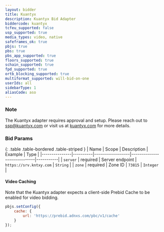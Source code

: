 ```yaml
---
layout: bidder
title: Kuantyx
description: Kuantyx Bid Adapter
biddercode: kuantyx
tcfeu_supported: false
usp_supported: true
media_types: video, native
safeframes_ok: true
pbjs: true
pbs: true
pbs_app_supported: true
floors_supported: true
schain_supported: true
fpd_supported: true
ortb_blocking_supported: true
multiformat_supported: will-bid-on-one
userIds: all
sidebarType: 1
aliasCode: aso
---
```

### Note

The Kuantyx adapter requires approval and setup. Please reach out to <ssp@kuantyx.com> or visit us at [kuantyx.com](https://kuantyx.com) for more details.

### Bid Params

{: .table .table-bordered .table-striped }
| Name          | Scope    | Description      | Example                     | Type      |
|---------------|----------|------------------|-----------------------------|-----------|
| `server`      | required | Server endpoint  | `https://srv.kntxy.com`     | `String`  |
| `zone`        | required | Zone ID          | `73815`                     | `Integer` |

#### Video Caching

Note that the Kuantyx adapter expects a client-side Prebid Cache to be enabled for video bidding.

```js
pbjs.setConfig({
    cache: {
        url: 'https://prebid.adnxs.com/pbc/v1/cache'
    }
});
```
